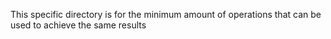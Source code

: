 This specific directory is for the minimum amount of operations that can be used to achieve the same results
